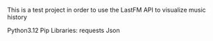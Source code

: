 This is a test project in order to use the LastFM API to visualize music history

Python3.12 Pip Libraries:
requests
Json